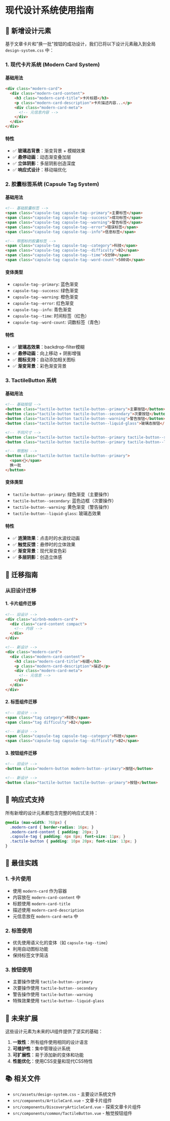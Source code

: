 # 现代设计系统使用指南

## 🎨 新增设计元素

基于文章卡片和"换一批"按钮的成功设计，我们已将以下设计元素融入到全局 `design-system.css` 中：

### 1. 现代卡片系统 (Modern Card System)

#### 基础用法
```html
<div class="modern-card">
  <div class="modern-card-content">
    <h3 class="modern-card-title">卡片标题</h3>
    <p class="modern-card-description">卡片描述内容...</p>
    <div class="modern-card-meta">
      <!-- 元信息内容 -->
    </div>
  </div>
</div>
```

#### 特性
- ✅ **玻璃态背景**：渐变背景 + 模糊效果
- ✅ **悬停动画**：动态渐变叠加层
- ✅ **立体阴影**：多层阴影创造深度
- ✅ **响应式设计**：移动端优化

### 2. 胶囊标签系统 (Capsule Tag System)

#### 基础用法
```html
<!-- 基础胶囊标签 -->
<span class="capsule-tag capsule-tag--primary">主要标签</span>
<span class="capsule-tag capsule-tag--success">成功标签</span>
<span class="capsule-tag capsule-tag--warning">警告标签</span>
<span class="capsule-tag capsule-tag--error">错误标签</span>
<span class="capsule-tag capsule-tag--info">信息标签</span>

<!-- 带图标的胶囊标签 -->
<span class="capsule-tag capsule-tag--category">科技</span>
<span class="capsule-tag capsule-tag--difficulty">B2</span>
<span class="capsule-tag capsule-tag--time">5分钟</span>
<span class="capsule-tag capsule-tag--word-count">500词</span>
```

#### 变体类型
- `capsule-tag--primary`: 蓝色渐变
- `capsule-tag--success`: 绿色渐变
- `capsule-tag--warning`: 橙色渐变
- `capsule-tag--error`: 红色渐变
- `capsule-tag--info`: 青色渐变
- `capsule-tag--time`: 时间标签（红色）
- `capsule-tag--word-count`: 词数标签（青色）

#### 特性
- ✅ **玻璃态效果**：backdrop-filter模糊
- ✅ **悬停动画**：向上移动 + 阴影增强
- ✅ **图标支持**：自动添加相关图标
- ✅ **渐变背景**：彩色渐变背景

### 3. TactileButton 系统

#### 基础用法
```html
<!-- 基础按钮 -->
<button class="tactile-button tactile-button--primary">主要按钮</button>
<button class="tactile-button tactile-button--secondary">次要按钮</button>
<button class="tactile-button tactile-button--warning">警告按钮</button>
<button class="tactile-button tactile-button--liquid-glass">玻璃态按钮</button>

<!-- 不同尺寸 -->
<button class="tactile-button tactile-button--primary tactile-button--sm">小按钮</button>
<button class="tactile-button tactile-button--primary tactile-button--lg">大按钮</button>

<!-- 带图标 -->
<button class="tactile-button tactile-button--primary">
  <span>🔄</span>
  换一批
</button>
```

#### 变体类型
- `tactile-button--primary`: 绿色渐变（主要操作）
- `tactile-button--secondary`: 蓝色边框（次要操作）
- `tactile-button--warning`: 黄色渐变（警告操作）
- `tactile-button--liquid-glass`: 玻璃态效果

#### 特性
- ✅ **涟漪效果**：点击时的水波纹动画
- ✅ **触觉反馈**：悬停时的立体效果
- ✅ **渐变背景**：现代渐变色彩
- ✅ **多层阴影**：创造立体感

## 🔄 迁移指南

### 从旧设计迁移

#### 1. 卡片组件迁移
```html
<!-- 旧设计 -->
<div class="airbnb-modern-card">
  <div class="card-content compact">
    <!-- 内容 -->
  </div>
</div>

<!-- 新设计 -->
<div class="modern-card">
  <div class="modern-card-content">
    <h3 class="modern-card-title">标题</h3>
    <p class="modern-card-description">描述</p>
    <div class="modern-card-meta">
      <!-- 元信息 -->
    </div>
  </div>
</div>
```

#### 2. 标签组件迁移
```html
<!-- 旧设计 -->
<span class="tag category">科技</span>
<span class="tag difficulty">B2</span>

<!-- 新设计 -->
<span class="capsule-tag capsule-tag--category">科技</span>
<span class="capsule-tag capsule-tag--difficulty">B2</span>
```

#### 3. 按钮组件迁移
```html
<!-- 旧设计 -->
<button class="modern-button modern-button--primary">按钮</button>

<!-- 新设计 -->
<button class="tactile-button tactile-button--primary">按钮</button>
```

## 📱 响应式支持

所有新增的设计元素都包含完整的响应式支持：

```css
@media (max-width: 768px) {
  .modern-card { border-radius: 16px; }
  .modern-card-content { padding: 20px; }
  .capsule-tag { padding: 4px 8px; font-size: 11px; }
  .tactile-button { padding: 10px 20px; font-size: 13px; }
}
```

## 🎯 最佳实践

### 1. 卡片使用
- 使用 `modern-card` 作为容器
- 内容放在 `modern-card-content` 中
- 标题使用 `modern-card-title`
- 描述使用 `modern-card-description`
- 元信息放在 `modern-card-meta` 中

### 2. 标签使用
- 优先使用语义化的变体（如 `capsule-tag--time`）
- 利用自动图标功能
- 保持标签文字简洁

### 3. 按钮使用
- 主要操作使用 `tactile-button--primary`
- 次要操作使用 `tactile-button--secondary`
- 警告操作使用 `tactile-button--warning`
- 特殊效果使用 `tactile-button--liquid-glass`

## 🚀 未来扩展

这些设计元素为未来的UI组件提供了坚实的基础：

1. **一致性**：所有组件使用相同的设计语言
2. **可维护性**：集中管理设计系统
3. **可扩展性**：易于添加新的变体和功能
4. **性能优化**：使用CSS变量和现代CSS特性

## 📚 相关文件

- `src/assets/design-system.css` - 主要设计系统文件
- `src/components/ArticleCard.vue` - 文章卡片组件
- `src/components/DiscoveryArticleCard.vue` - 探索文章卡片组件
- `src/components/common/TactileButton.vue` - 触觉按钮组件
